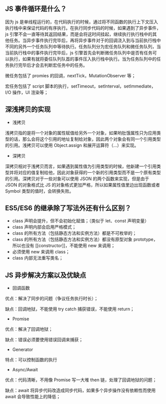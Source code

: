 ## JS 事件循环是什么？

因为 js 是单线程运行的，在代码执行的时候，通过将不同函数的执行上下文压入执行栈中来保证代码的有序执行。在执行同步代码的时候，如果遇到了异步事件，js 引擎不会一直等待其返回结果，而是会将这时间挂起，继续执行执行栈中的其他任务。当异步事件执行完毕后，再将异步事件对于的回调浇入到与当前执行栈中不同的另外一个任务队列中等待执行。任务队列分为宏任务队列和微任务队列，当当前执行栈中的事件执行完毕后，js 引擎首先会判断微任务队列中是否有任务可以执行，如果有就将委任队列队首的事件压入执行栈中执行。当为任务队列中的任务执行完毕后才会去判断宏任务中的任务。

微任务包括了 promies 的回调，nextTick，MutationObserver 等；

宏任务包括了 script 脚本的执行，setTimeout，setInterval，setImmediate，I/O 操作，UI 渲染等；

## 深浅拷贝的实现

- 浅拷贝

浅拷贝指的是将一个对象的属性赋值给另外一个对象，如果哟肚饿属性只为应用类型的话，那么会将这个引用的地址复制给对象，因此两个对象会有同一个引用类型的引用。浅拷贝可以使用 Object.assign 和展开运算符（...）来实现。

- 深拷贝

深拷贝相对于浅拷贝而言，如果遇到属性值为引用类型的时候，他新建一个引用类型并将对应的值复制给他，因此对象获得的一个新的引用类型而不是一个原有类型的引用。深拷贝对于一些对象可以使用 JSON 的两个函数来实现，但是由于 JSON 的对象格式比 JS 的对象格式更加严格，所以如果属性值里边出现函数或者 Symbol 类型的值时，会转换失败。

## ES5/ES6 的继承除了写法外还有什么区别？

- class 声明会提升，但不会初始化赋值；（类似于 let、const 声明变量）
- class 声明内部会启用严格模式；
- class 的所有方法（包括静态方法和实例方法）都是不可枚举的；
- class 的所有方法（包括静态方法和实例方法）都没有原型对象 prototype，所以也没有 [[constructor]]，不能使用 new 来调用；
- 必须使用 new 来调用 class；
- class 内部无法重写类名；

## JS 异步解决方案以及优缺点

- 回调函数

优点：解决了同步的问题（争议任务执行时长）；

缺点：回调地狱，不能使用 try catch 捕获错误，不能使用 return；

- Promise

优点：解决了回调地狱；

缺点：错误必须要使用错误回调来捕获；

- Generator

特点：可以控制函数的执行

- Async/Await

优点：代码清晰，不用像 Promise 写一大堆 then 链，处理了回调地狱的问题；

缺点：await 将异步代码改造成同步代码，如果多个异步操作没有依赖性而使用 await 会导致性能上的降低；

##
